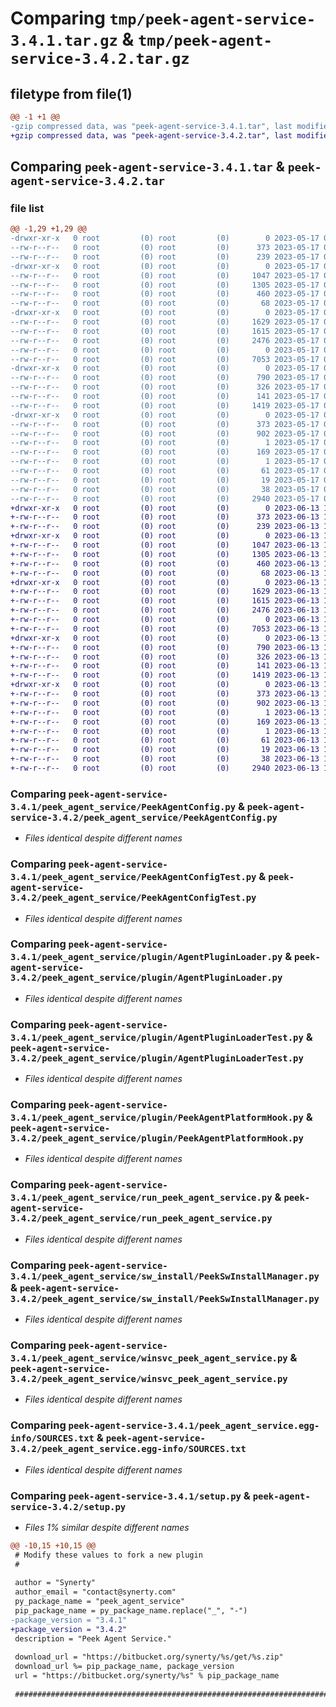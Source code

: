 # Comparing `tmp/peek-agent-service-3.4.1.tar.gz` & `tmp/peek-agent-service-3.4.2.tar.gz`

## filetype from file(1)

```diff
@@ -1 +1 @@
-gzip compressed data, was "peek-agent-service-3.4.1.tar", last modified: Wed May 17 03:30:42 2023, max compression
+gzip compressed data, was "peek-agent-service-3.4.2.tar", last modified: Tue Jun 13 11:58:49 2023, max compression
```

## Comparing `peek-agent-service-3.4.1.tar` & `peek-agent-service-3.4.2.tar`

### file list

```diff
@@ -1,29 +1,29 @@
-drwxr-xr-x   0 root         (0) root         (0)        0 2023-05-17 03:30:42.229318 peek-agent-service-3.4.1/
--rw-r--r--   0 root         (0) root         (0)      373 2023-05-17 03:30:42.229318 peek-agent-service-3.4.1/PKG-INFO
--rw-r--r--   0 root         (0) root         (0)      239 2023-05-17 03:29:54.000000 peek-agent-service-3.4.1/README.rst
-drwxr-xr-x   0 root         (0) root         (0)        0 2023-05-17 03:30:42.228319 peek-agent-service-3.4.1/peek_agent_service/
--rw-r--r--   0 root         (0) root         (0)     1047 2023-05-17 03:29:54.000000 peek-agent-service-3.4.1/peek_agent_service/PeekAgentConfig.py
--rw-r--r--   0 root         (0) root         (0)     1305 2023-05-17 03:29:54.000000 peek-agent-service-3.4.1/peek_agent_service/PeekAgentConfigTest.py
--rw-r--r--   0 root         (0) root         (0)      460 2023-05-17 03:29:54.000000 peek-agent-service-3.4.1/peek_agent_service/PlatformDependencyTest.py
--rw-r--r--   0 root         (0) root         (0)       68 2023-05-17 03:30:42.000000 peek-agent-service-3.4.1/peek_agent_service/__init__.py
-drwxr-xr-x   0 root         (0) root         (0)        0 2023-05-17 03:30:42.229318 peek-agent-service-3.4.1/peek_agent_service/plugin/
--rw-r--r--   0 root         (0) root         (0)     1629 2023-05-17 03:29:54.000000 peek-agent-service-3.4.1/peek_agent_service/plugin/AgentPluginLoader.py
--rw-r--r--   0 root         (0) root         (0)     1615 2023-05-17 03:29:54.000000 peek-agent-service-3.4.1/peek_agent_service/plugin/AgentPluginLoaderTest.py
--rw-r--r--   0 root         (0) root         (0)     2476 2023-05-17 03:29:54.000000 peek-agent-service-3.4.1/peek_agent_service/plugin/PeekAgentPlatformHook.py
--rw-r--r--   0 root         (0) root         (0)        0 2023-05-17 03:29:54.000000 peek-agent-service-3.4.1/peek_agent_service/plugin/__init__.py
--rw-r--r--   0 root         (0) root         (0)     7053 2023-05-17 03:29:54.000000 peek-agent-service-3.4.1/peek_agent_service/run_peek_agent_service.py
-drwxr-xr-x   0 root         (0) root         (0)        0 2023-05-17 03:30:42.229318 peek-agent-service-3.4.1/peek_agent_service/sw_install/
--rw-r--r--   0 root         (0) root         (0)      790 2023-05-17 03:29:54.000000 peek-agent-service-3.4.1/peek_agent_service/sw_install/PeekSwInstallManager.py
--rw-r--r--   0 root         (0) root         (0)      326 2023-05-17 03:29:54.000000 peek-agent-service-3.4.1/peek_agent_service/sw_install/PluginSwInstallManager.py
--rw-r--r--   0 root         (0) root         (0)      141 2023-05-17 03:29:54.000000 peek-agent-service-3.4.1/peek_agent_service/sw_install/__init__.py
--rw-r--r--   0 root         (0) root         (0)     1419 2023-05-17 03:29:54.000000 peek-agent-service-3.4.1/peek_agent_service/winsvc_peek_agent_service.py
-drwxr-xr-x   0 root         (0) root         (0)        0 2023-05-17 03:30:42.229318 peek-agent-service-3.4.1/peek_agent_service.egg-info/
--rw-r--r--   0 root         (0) root         (0)      373 2023-05-17 03:30:42.000000 peek-agent-service-3.4.1/peek_agent_service.egg-info/PKG-INFO
--rw-r--r--   0 root         (0) root         (0)      902 2023-05-17 03:30:42.000000 peek-agent-service-3.4.1/peek_agent_service.egg-info/SOURCES.txt
--rw-r--r--   0 root         (0) root         (0)        1 2023-05-17 03:30:42.000000 peek-agent-service-3.4.1/peek_agent_service.egg-info/dependency_links.txt
--rw-r--r--   0 root         (0) root         (0)      169 2023-05-17 03:30:42.000000 peek-agent-service-3.4.1/peek_agent_service.egg-info/entry_points.txt
--rw-r--r--   0 root         (0) root         (0)        1 2023-05-17 03:30:42.000000 peek-agent-service-3.4.1/peek_agent_service.egg-info/not-zip-safe
--rw-r--r--   0 root         (0) root         (0)       61 2023-05-17 03:30:42.000000 peek-agent-service-3.4.1/peek_agent_service.egg-info/requires.txt
--rw-r--r--   0 root         (0) root         (0)       19 2023-05-17 03:30:42.000000 peek-agent-service-3.4.1/peek_agent_service.egg-info/top_level.txt
--rw-r--r--   0 root         (0) root         (0)       38 2023-05-17 03:30:42.229318 peek-agent-service-3.4.1/setup.cfg
--rw-r--r--   0 root         (0) root         (0)     2940 2023-05-17 03:30:42.000000 peek-agent-service-3.4.1/setup.py
+drwxr-xr-x   0 root         (0) root         (0)        0 2023-06-13 11:58:49.773926 peek-agent-service-3.4.2/
+-rw-r--r--   0 root         (0) root         (0)      373 2023-06-13 11:58:49.773926 peek-agent-service-3.4.2/PKG-INFO
+-rw-r--r--   0 root         (0) root         (0)      239 2023-06-13 11:58:03.000000 peek-agent-service-3.4.2/README.rst
+drwxr-xr-x   0 root         (0) root         (0)        0 2023-06-13 11:58:49.772926 peek-agent-service-3.4.2/peek_agent_service/
+-rw-r--r--   0 root         (0) root         (0)     1047 2023-06-13 11:58:03.000000 peek-agent-service-3.4.2/peek_agent_service/PeekAgentConfig.py
+-rw-r--r--   0 root         (0) root         (0)     1305 2023-06-13 11:58:03.000000 peek-agent-service-3.4.2/peek_agent_service/PeekAgentConfigTest.py
+-rw-r--r--   0 root         (0) root         (0)      460 2023-06-13 11:58:03.000000 peek-agent-service-3.4.2/peek_agent_service/PlatformDependencyTest.py
+-rw-r--r--   0 root         (0) root         (0)       68 2023-06-13 11:58:49.000000 peek-agent-service-3.4.2/peek_agent_service/__init__.py
+drwxr-xr-x   0 root         (0) root         (0)        0 2023-06-13 11:58:49.773926 peek-agent-service-3.4.2/peek_agent_service/plugin/
+-rw-r--r--   0 root         (0) root         (0)     1629 2023-06-13 11:58:03.000000 peek-agent-service-3.4.2/peek_agent_service/plugin/AgentPluginLoader.py
+-rw-r--r--   0 root         (0) root         (0)     1615 2023-06-13 11:58:03.000000 peek-agent-service-3.4.2/peek_agent_service/plugin/AgentPluginLoaderTest.py
+-rw-r--r--   0 root         (0) root         (0)     2476 2023-06-13 11:58:03.000000 peek-agent-service-3.4.2/peek_agent_service/plugin/PeekAgentPlatformHook.py
+-rw-r--r--   0 root         (0) root         (0)        0 2023-06-13 11:58:03.000000 peek-agent-service-3.4.2/peek_agent_service/plugin/__init__.py
+-rw-r--r--   0 root         (0) root         (0)     7053 2023-06-13 11:58:03.000000 peek-agent-service-3.4.2/peek_agent_service/run_peek_agent_service.py
+drwxr-xr-x   0 root         (0) root         (0)        0 2023-06-13 11:58:49.773926 peek-agent-service-3.4.2/peek_agent_service/sw_install/
+-rw-r--r--   0 root         (0) root         (0)      790 2023-06-13 11:58:03.000000 peek-agent-service-3.4.2/peek_agent_service/sw_install/PeekSwInstallManager.py
+-rw-r--r--   0 root         (0) root         (0)      326 2023-06-13 11:58:03.000000 peek-agent-service-3.4.2/peek_agent_service/sw_install/PluginSwInstallManager.py
+-rw-r--r--   0 root         (0) root         (0)      141 2023-06-13 11:58:03.000000 peek-agent-service-3.4.2/peek_agent_service/sw_install/__init__.py
+-rw-r--r--   0 root         (0) root         (0)     1419 2023-06-13 11:58:03.000000 peek-agent-service-3.4.2/peek_agent_service/winsvc_peek_agent_service.py
+drwxr-xr-x   0 root         (0) root         (0)        0 2023-06-13 11:58:49.772926 peek-agent-service-3.4.2/peek_agent_service.egg-info/
+-rw-r--r--   0 root         (0) root         (0)      373 2023-06-13 11:58:49.000000 peek-agent-service-3.4.2/peek_agent_service.egg-info/PKG-INFO
+-rw-r--r--   0 root         (0) root         (0)      902 2023-06-13 11:58:49.000000 peek-agent-service-3.4.2/peek_agent_service.egg-info/SOURCES.txt
+-rw-r--r--   0 root         (0) root         (0)        1 2023-06-13 11:58:49.000000 peek-agent-service-3.4.2/peek_agent_service.egg-info/dependency_links.txt
+-rw-r--r--   0 root         (0) root         (0)      169 2023-06-13 11:58:49.000000 peek-agent-service-3.4.2/peek_agent_service.egg-info/entry_points.txt
+-rw-r--r--   0 root         (0) root         (0)        1 2023-06-13 11:58:49.000000 peek-agent-service-3.4.2/peek_agent_service.egg-info/not-zip-safe
+-rw-r--r--   0 root         (0) root         (0)       61 2023-06-13 11:58:49.000000 peek-agent-service-3.4.2/peek_agent_service.egg-info/requires.txt
+-rw-r--r--   0 root         (0) root         (0)       19 2023-06-13 11:58:49.000000 peek-agent-service-3.4.2/peek_agent_service.egg-info/top_level.txt
+-rw-r--r--   0 root         (0) root         (0)       38 2023-06-13 11:58:49.773926 peek-agent-service-3.4.2/setup.cfg
+-rw-r--r--   0 root         (0) root         (0)     2940 2023-06-13 11:58:49.000000 peek-agent-service-3.4.2/setup.py
```

### Comparing `peek-agent-service-3.4.1/peek_agent_service/PeekAgentConfig.py` & `peek-agent-service-3.4.2/peek_agent_service/PeekAgentConfig.py`

 * *Files identical despite different names*

### Comparing `peek-agent-service-3.4.1/peek_agent_service/PeekAgentConfigTest.py` & `peek-agent-service-3.4.2/peek_agent_service/PeekAgentConfigTest.py`

 * *Files identical despite different names*

### Comparing `peek-agent-service-3.4.1/peek_agent_service/plugin/AgentPluginLoader.py` & `peek-agent-service-3.4.2/peek_agent_service/plugin/AgentPluginLoader.py`

 * *Files identical despite different names*

### Comparing `peek-agent-service-3.4.1/peek_agent_service/plugin/AgentPluginLoaderTest.py` & `peek-agent-service-3.4.2/peek_agent_service/plugin/AgentPluginLoaderTest.py`

 * *Files identical despite different names*

### Comparing `peek-agent-service-3.4.1/peek_agent_service/plugin/PeekAgentPlatformHook.py` & `peek-agent-service-3.4.2/peek_agent_service/plugin/PeekAgentPlatformHook.py`

 * *Files identical despite different names*

### Comparing `peek-agent-service-3.4.1/peek_agent_service/run_peek_agent_service.py` & `peek-agent-service-3.4.2/peek_agent_service/run_peek_agent_service.py`

 * *Files identical despite different names*

### Comparing `peek-agent-service-3.4.1/peek_agent_service/sw_install/PeekSwInstallManager.py` & `peek-agent-service-3.4.2/peek_agent_service/sw_install/PeekSwInstallManager.py`

 * *Files identical despite different names*

### Comparing `peek-agent-service-3.4.1/peek_agent_service/winsvc_peek_agent_service.py` & `peek-agent-service-3.4.2/peek_agent_service/winsvc_peek_agent_service.py`

 * *Files identical despite different names*

### Comparing `peek-agent-service-3.4.1/peek_agent_service.egg-info/SOURCES.txt` & `peek-agent-service-3.4.2/peek_agent_service.egg-info/SOURCES.txt`

 * *Files identical despite different names*

### Comparing `peek-agent-service-3.4.1/setup.py` & `peek-agent-service-3.4.2/setup.py`

 * *Files 1% similar despite different names*

```diff
@@ -10,15 +10,15 @@
 # Modify these values to fork a new plugin
 #
 
 author = "Synerty"
 author_email = "contact@synerty.com"
 py_package_name = "peek_agent_service"
 pip_package_name = py_package_name.replace("_", "-")
-package_version = "3.4.1"
+package_version = "3.4.2"
 description = "Peek Agent Service."
 
 download_url = "https://bitbucket.org/synerty/%s/get/%s.zip"
 download_url %= pip_package_name, package_version
 url = "https://bitbucket.org/synerty/%s" % pip_package_name
 
 ###############################################################################
```

